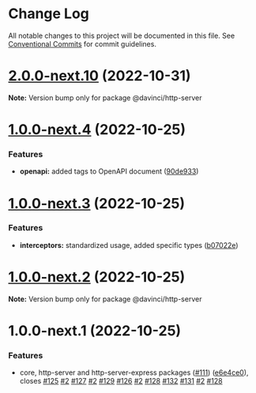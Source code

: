 # Change Log

All notable changes to this project will be documented in this file.
See [Conventional Commits](https://conventionalcommits.org) for commit guidelines.

# [2.0.0-next.10](https://github.com/HPInc/davinci/compare/@davinci/http-server@1.0.0-next.4...@davinci/http-server@2.0.0-next.10) (2022-10-31)

**Note:** Version bump only for package @davinci/http-server





# [1.0.0-next.4](https://github.com/HPInc/davinci/compare/@davinci/http-server@1.0.0-next.3...@davinci/http-server@1.0.0-next.4) (2022-10-25)


### Features

* **openapi:** added tags to OpenAPI document ([90de933](https://github.com/HPInc/davinci/commit/90de933318498e5e8e62a17acc39f78180a4ca93))





# [1.0.0-next.3](https://github.com/HPInc/davinci/compare/@davinci/http-server@1.0.0-next.2...@davinci/http-server@1.0.0-next.3) (2022-10-25)


### Features

* **interceptors:** standardized usage, added specific types ([b07022e](https://github.com/HPInc/davinci/commit/b07022e482fe1dbf92b9190d34f065fb8254dde8))





# [1.0.0-next.2](https://github.com/HPInc/davinci/compare/@davinci/http-server@1.0.0-next.1...@davinci/http-server@1.0.0-next.2) (2022-10-25)

**Note:** Version bump only for package @davinci/http-server





# 1.0.0-next.1 (2022-10-25)


### Features

* core, http-server and http-server-express packages ([#111](https://github.com/HPInc/davinci/issues/111)) ([e6e4ce0](https://github.com/HPInc/davinci/commit/e6e4ce0dcc81a3b44976cde471353f77ad872e65)), closes [#125](https://github.com/HPInc/davinci/issues/125) [#2](https://github.com/HPInc/davinci/issues/2) [#127](https://github.com/HPInc/davinci/issues/127) [#2](https://github.com/HPInc/davinci/issues/2) [#129](https://github.com/HPInc/davinci/issues/129) [#126](https://github.com/HPInc/davinci/issues/126) [#2](https://github.com/HPInc/davinci/issues/2) [#128](https://github.com/HPInc/davinci/issues/128) [#132](https://github.com/HPInc/davinci/issues/132) [#131](https://github.com/HPInc/davinci/issues/131) [#2](https://github.com/HPInc/davinci/issues/2) [#128](https://github.com/HPInc/davinci/issues/128)
